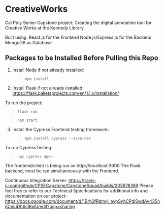 # CreativeWorks
Cal Poly Senior Capstone project. Creating the digital annotation tool for Creative Works at the Kennedy Library.

Built using: 
  React.js for the Frontend
  Node.js/Express.js for the Backend
  MongoDB as Database

## Packages to be Installed Before Pulling this Repo
1. Install Node if not already installed:
   > `npm install`

2. Install Flask if not already installed: https://flask.palletsprojects.com/en/1.1.x/installation/
   
To run the project:
   > `flask run`
   > 
   > `npm start`
3. Install the Cypress Frontend testing framework:
   > `npm install cypress --save-dev`
   
To run Cypress testing:  
   > `npx cypress open`

The frontend/client is being run on http://localhost:3000 
The Flask backend, must be ran simultaneously with the Frontend.

Continuous Integration Server: https://travis-ci.com/github/CPSECapstone/CapstoneSquad/builds/205978389
Please feel free to refer to our Technical Specifications for additional info and documentation on our project:
  https://docs.google.com/document/d/1Brh3fRdmyI_avpSyhCPdjSwdAv435njQmiuDh6cIBwU/edit?usp=sharing
